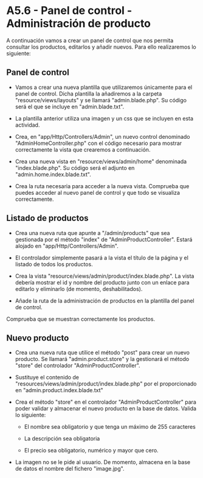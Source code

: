 # A5.6 - Panel de control - Administración de producto

A continuación vamos a crear un panel de control que nos permita consultar los productos, editarlos y añadir nuevos. Para ello realizaremos lo siguiente:

## Panel de control

-   Vamos a crear una nueva plantilla que utilizaremos únicamente para el panel de control. Dicha plantilla la añadiremos a la carpeta "resource/views/layouts" y se llamará "admin.blade.php". Su código será el que se incluye en "admin.blade.txt".

-   La plantilla anterior utiliza una imagen y un css que se incluyen en esta actividad.

-   Crea, en "app/Http/Controllers/Admin", un nuevo control denominado "AdminHomeController.php" con el código necesario para mostrar correctamente la vista que crearemos a continuación.

-   Crea una nueva vista en "resource/views/admin/home" denominada "index.blade.php". Su código será el adjunto en "admin.home.index.blade.txt".

-   Crea la ruta necesaria para acceder a la nueva vista.
    Comprueba que puedes acceder al nuevo panel de control y que todo se visualiza correctamente.

## Listado de productos

-   Crea una nueva ruta que apunte a "/admin/products" que sea gestionada por el método "index" de "AdminProductController". Estará alojado en "app/Http/Controllers/Admin".

-   El controlador simplemente pasará a la vista el título de la página y el listado de todos los productos.

-   Crea la vista "resource/views/admin/product/index.blade.php". La vista debería mostrar el id y nombre del producto junto con un enlace para editarlo y eliminarlo (de momento, deshabilitados).

-   Añade la ruta de la administración de productos en la plantilla del panel de control.

Comprueba que se muestran correctamente los productos.

## Nuevo producto

-   Crea una nueva ruta que utilice el método "post" para crear un nuevo producto. Se llamará "admin.product.store" y la gestionará el método "store" del controlador "AdminProductController".

-   Sustituye el contenido de "resources/views/admin/product/index.blade.php" por el proporcionado en "admin.product.index.blade.txt"

-   Crea el método "store" en el controlador "AdminProductController" para poder validar y almacenar el nuevo producto en la base de datos. Valida lo siguiente:

    -   El nombre sea obligatorio y que tenga un máximo de 255 caracteres

    -   La descripción sea obligatoria

    -   El precio sea obligatorio, numérico y mayor que cero.

-   La imagen no se le pide al usuario. De momento, almacena en la base de datos el nombre del fichero "image.jpg".
